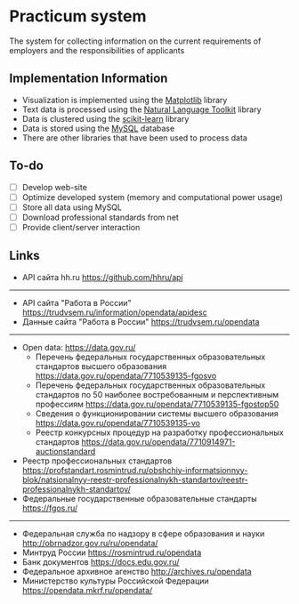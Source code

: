 # Practicum system

The system for collecting information on the current requirements of employers and the responsibilities of applicants

## Implementation Information

- Visualization is implemented using the [Matplotlib](https://matplotlib.org/) library
- Text data is processed using the [Natural Language Toolkit](https://www.nltk.org/) library
- Data is clustered using the [scikit-learn](https://scikit-learn.org/stable/index.html) library
- Data is stored using the [MySQL](https://www.mysql.com/) database
- There are other libraries that have been used to process data

## To-do

* [ ] Develop web-site
* [ ] Optimize developed system (memory and computational power usage)
* [ ] Store all data using MySQL
* [ ] Download professional standards from net
* [ ] Provide client/server interaction

## Links

- API сайта hh.ru https://github.com/hhru/api
---
- API сайта "Работа в России" https://trudvsem.ru/information/opendata/apidesc
- Данные сайта "Работа в России" https://trudvsem.ru/opendata
---
- Open data: https://data.gov.ru/
    - Перечень федеральных государственных образовательных стандартов высшего образования https://data.gov.ru/opendata/7710539135-fgosvo
    - Перечень федеральных государственных образовательных стандартов по 50 наиболее востребованным и перспективным профессиям https://data.gov.ru/opendata/7710539135-fgostop50
    - Сведения о функционировании системы высшего образования https://data.gov.ru/opendata/7710539135-vo
    - Реестр конкурсных процедур на разработку профессиональных стандартов https://data.gov.ru/opendata/7710914971-auctionstandard
- Реестр профессиональных стандартов https://profstandart.rosmintrud.ru/obshchiy-informatsionnyy-blok/natsionalnyy-reestr-professionalnykh-standartov/reestr-professionalnykh-standartov/
- Федеральные государственные образовательные стандарты https://fgos.ru/
---
- Федеральная служба по надзору в сфере образования и науки http://obrnadzor.gov.ru/ru/opendata/
- Минтруд России https://rosmintrud.ru/opendata
- Банк документов https://docs.edu.gov.ru/
- Федеральное архивное агенство http://archives.ru/opendata
- Министерство культуры Российской Федерации https://opendata.mkrf.ru/opendata/